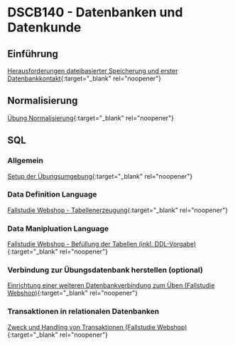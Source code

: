 # DSCB140 - Datenbanken und Datenkunde
## Einführung
[Herausforderungen dateibasierter Speicherung und erster Datenbankkontakt](https://pkuep.github.io/hska-140-db/einfuehrung_datebasierte_speicherung){:target="_blank" rel="noopener"}

## Normalisierung
[Übung Normalisierung](https://pkuep.github.io/hska-140-db/normalisierung){:target="_blank" rel="noopener"}


## SQL

### Allgemein
[Setup der Übungsumgebung](https://pkuep.github.io/hska-140-db/sql_dbsetup){:target="_blank" rel="noopener"}

### Data Definition Language
[Fallstudie Webshop - Tabellenerzeugung](https://pkuep.github.io/hska-140-db/sql_ddl_webshop){:target="_blank" rel="noopener"}

### Data Manipluation Language
[Fallstudie Webshop - Befüllung der Tabellen (inkl. DDL-Vorgabe)](https://pkuep.github.io/hska-140-db/sql_dml_webshop){:target="_blank" rel="noopener"}

### Verbindung zur Übungsdatenbank herstellen (optional)
[Einrichtung einer weiteren Datenbankverbindung zum Üben (Fallstudie Webshop)](https://pkuep.github.io/hska-140-db/sql_bwcloud_webshop){:target="_blank" rel="noopener"}

### Transaktionen in relationalen Datenbanken
[Zweck und Handling von Transaktionen (Fallstudie Webshop)](https://pkuep.github.io/hska-140-db/sql_transactions_webshop){:target="_blank" rel="noopener"}

